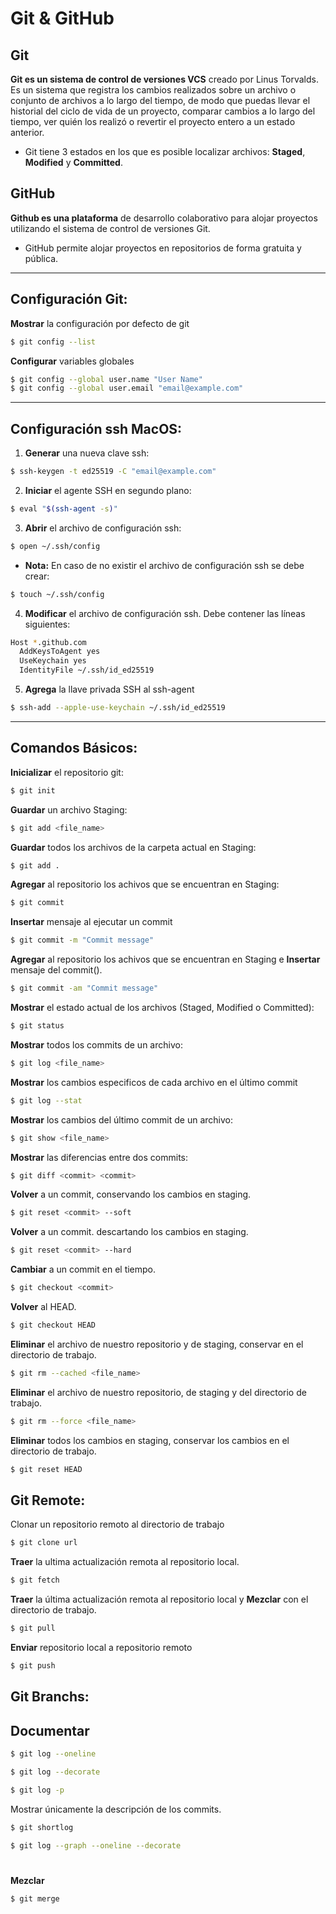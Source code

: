 # Git & GitHub
## Git

**Git es un sistema de control de versiones VCS** creado por Linus Torvalds. Es un sistema que registra los cambios realizados sobre un archivo o conjunto de archivos a lo largo del tiempo, de modo que puedas llevar el historial del ciclo de vida de un proyecto, comparar cambios a lo largo del tiempo, ver quién los realizó o revertir el proyecto entero a un estado anterior.

* Git tiene 3 estados en los que es posible localizar archivos: **Staged**, **Modified** y **Committed**.

## GitHub

**Github es una plataforma** de desarrollo colaborativo para alojar proyectos utilizando el sistema de control de versiones Git.

* GitHub permite alojar proyectos en repositorios de forma gratuita y pública.
---

## **Configuración Git:**

**Mostrar** la configuración por defecto de git
```bash
$ git config --list
```

**Configurar** variables globales
```bash
$ git config --global user.name "User Name"
$ git config --global user.email "email@example.com"
```
---
## **Configuración ssh MacOS:**

1) **Generar** una nueva clave ssh:

```bash
$ ssh-keygen -t ed25519 -C "email@example.com"
```
2) **Iniciar** el agente SSH en segundo plano:

```bash
$ eval "$(ssh-agent -s)"
```

3) **Abrir** el archivo de configuración ssh:
```bash
$ open ~/.ssh/config
```

- **Nota:** En caso de no existir el archivo de configuración ssh se debe crear:
```bash
$ touch ~/.ssh/config
```

4) **Modificar** el archivo de configuración ssh. Debe contener las líneas siguientes:

```bash
Host *.github.com
  AddKeysToAgent yes
  UseKeychain yes
  IdentityFile ~/.ssh/id_ed25519
```

5) **Agrega** la llave privada SSH al ssh-agent
```bash
$ ssh-add --apple-use-keychain ~/.ssh/id_ed25519
``` 



---


## **Comandos Básicos:**

**Inicializar** el repositorio git:
```bash
$ git init
```

**Guardar** un archivo Staging:
```bash
$ git add <file_name>
```

**Guardar** todos los archivos de la carpeta actual en Staging: 
```bash
$ git add .
```

**Agregar** al repositorio los achivos que se encuentran en Staging:
```bash
$ git commit
```

**Insertar** mensaje al ejecutar un commit
```bash
$ git commit -m "Commit message"
```

**Agregar**  al repositorio los achivos que se encuentran en Staging e **Insertar** mensaje del commit().

```bash
$ git commit -am "Commit message"
```

**Mostrar** el estado actual de los archivos (Staged, Modified o Committed):
```bash
$ git status
```

**Mostrar** todos los commits de un archivo:
```bash
$ git log <file_name>
```

**Mostrar** los cambios especificos de cada archivo en el último commit
```bash
$ git log --stat
```

**Mostrar** los cambios del último commit de un archivo:
```bash
$ git show <file_name>
```

**Mostrar** las diferencias entre dos commits:
```bash
$ git diff <commit> <commit>
```

**Volver** a un commit, conservando los cambios en staging.
```bash
$ git reset <commit> --soft
```

**Volver** a un commit. descartando los cambios en staging.
```bash
$ git reset <commit> --hard
```

**Cambiar** a un commit en el tiempo.
```bash
$ git checkout <commit>
```

**Volver** al HEAD.
```bash
$ git checkout HEAD
```

**Eliminar** el archivo de nuestro repositorio y de staging, conservar en el directorio de trabajo.
```bash
$ git rm --cached <file_name>
```

**Eliminar** el archivo de nuestro repositorio, de staging y del directorio de trabajo.
```bash
$ git rm --force <file_name>
```

**Eliminar** todos los cambios en staging, conservar los cambios en el directorio de trabajo.
```bash
$ git reset HEAD
```
## **Git Remote:**

Clonar un repositorio remoto al directorio de trabajo

```bash
$ git clone url
```

**Traer** la ultima actualización remota al repositorio local.

```bash
$ git fetch
```

**Traer** la última actualización remota al repositorio local y **Mezclar** con el directorio de trabajo.
```bash
$ git pull
```

**Enviar** repositorio local a repositorio remoto
```bash
$ git push
```

## **Git Branchs:**



## Documentar 
```bash
$ git log --oneline
```

```bash
$ git log --decorate
```

```bash
$ git log -p
```
Mostrar únicamente la descripción de los commits.
```bash
$ git shortlog
```

```bash
$ git log --graph --oneline --decorate
```
#


**Mezclar**

```bash
$ git merge
```